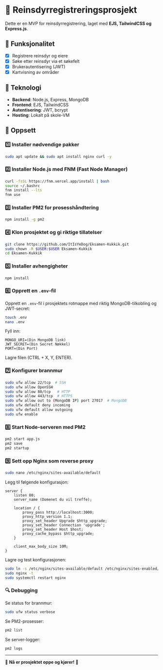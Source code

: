 # 🦌 Reinsdyrregistreringsprosjekt

Dette er en MVP for reinsdyrregistrering, laget med **EJS, TailwindCSS og Express.js**.

## 📌 Funksjonalitet
- [x] Registrere reinsdyr og eiere
- [x] Søke etter reinsdyr via et søkefelt
- [x] Brukerautentisering (JWT)
- [x] Kartvisning av områder

## 🚀 Teknologi
- **Backend**: Node.js, Express, MongoDB
- **Frontend**: EJS, TailwindCSS
- **Autentisering**: JWT, bcrypt
- **Hosting**: Lokalt på skole-VM

## 📂 Oppsett
### 1️⃣ Installer nødvendige pakker
```sh
sudo apt update && sudo apt install nginx curl -y
```

### 2️⃣ Installer Node.js med FNM (Fast Node Manager)
```sh
curl -fsSL https://fnm.vercel.app/install | bash
source ~/.bashrc
fnm install --lts
fnm use
```

### 3️⃣ Installer PM2 for prosesshåndtering
```sh
npm install -g pm2
```

### 4️⃣ Klon prosjektet og gi riktige tillatelser
```sh
git clone https://github.com/ItIsYeDog/Eksamen-Kukkik.git
sudo chown -R $USER:$USER Eksamen-Kukkik
cd Eksamen-Kukkik
```

### 5️⃣ Installer avhengigheter
```sh
npm install
```

### 6️⃣ Opprett en `.env`-fil
Opprett en `.env`-fil i prosjektets rotmappe med riktig MongoDB-tilkobling og JWT-secret:
```sh
touch .env
nano .env
```
Fyll inn:
```
MONGO_URI=(Din MongoDB link)
JWT_SECRET=(Din Secret Nøkkel)
PORT=(Din Port)
```
Lagre filen (CTRL + X, Y, ENTER).

### 7️⃣ Konfigurer brannmur
```sh
sudo ufw allow 22/tcp  # SSH
sudo ufw allow OpenSSH
sudo ufw allow 80/tcp   # HTTP
sudo ufw allow 443/tcp  # HTTPS
sudo ufw allow out to (MongoDB IP) port 27017  # MongoDB
sudo ufw default deny incoming
sudo ufw default allow outgoing
sudo ufw enable
```

### 8️⃣ Start Node-serveren med PM2
```sh
pm2 start app.js
pm2 save
pm2 startup
```

### 9️⃣ Sett opp Nginx som reverse proxy
```sh
sudo nano /etc/nginx/sites-available/default
```
Legg til følgende konfigurasjon:
```
server {
    listen 80;
    server_name (Domenet du vil treffe);

    location / {
        proxy_pass http://localhost:3000;
        proxy_http_version 1.1;
        proxy_set_header Upgrade $http_upgrade;
        proxy_set_header Connection 'upgrade';
        proxy_set_header Host $host;
        proxy_cache_bypass $http_upgrade;
    }

    client_max_body_size 10M;
}
```

Lagre og test konfigurasjonen:
```sh
sudo ln -s /etc/nginx/sites-available/default /etc/nginx/sites-enabled/
sudo nginx -t
sudo systemctl restart nginx
```

### 🔍 Debugging
Se status for brannmur:
```sh
sudo ufw status verbose
```
Se PM2-prosesser:
```sh
pm2 list
```
Se server-logger:
```sh
pm2 logs
```

---
🚀 **Nå er prosjektet oppe og kjører!** 🦌

